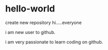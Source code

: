 # hello-world
create new repository
hi.....everyone

i am new user to github.

i am very passionate to learn coding on github.
